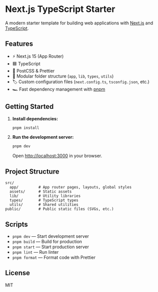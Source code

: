 # Next.js TypeScript Starter

A modern starter template for building web applications with [Next.js](https://nextjs.org/) and [TypeScript](https://www.typescriptlang.org/).

## Features

- ⚡ Next.js 15 (App Router)
- 🟦 TypeScript
- 💅 PostCSS & Prettier
- 🧩 Modular folder structure (`app`, `lib`, `types`, `utils`)
- 🏷️ Custom configuration files (`next.config.ts`, `tsconfig.json`, etc.)
- 🏎️ Fast dependency management with [pnpm](https://pnpm.io/)

## Getting Started

1. **Install dependencies:**
    ```powershell
    pnpm install
    ```

2. **Run the development server:**
    ```powershell
    pnpm dev
    ```
    Open [http://localhost:3000](http://localhost:3000) in your browser.

## Project Structure

```
src/
  app/         # App router pages, layouts, global styles
  assets/      # Static assets
  lib/         # Utility libraries
  types/       # TypeScript types
  utils/       # Shared utilities
public/        # Public static files (SVGs, etc.)
```

## Scripts

- `pnpm dev` — Start development server
- `pnpm build` — Build for production
- `pnpm start` — Start production server
- `pnpm lint` — Run linter
- `pnpm format` — Format code with Prettier

## License

MIT

